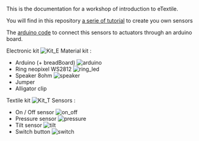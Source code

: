 This is the documentation for a workshop of introduction to eTextile.

You will find in this repository [a serie of tutorial](https://github.com/DataPaulette/WS-intro-DP-Etextile-2024/tree/main/sensor_tutorial) to create you own sensors

The [arduino code](https://github.com/DataPaulette/WS-intro-DP-Etextile-2024/tree/main/Arduino-code) to connect this sensors to actuators through an arduino board.

Electronic kit
![Kit_E](img_sources/kit_electronic.jpg)
Material kit :
- Arduino (+ breadBoard)
![arduino](img_sources/arduino_breadboard.jpg)
- Ring neopixel WS2812
![ring_led](img_sources/neopixel_ring.jpg)
- Speaker 8ohm
![speaker](img_sources/speaker.jpg)
- Jumper
- Alligator clip

Textile kit
![Kit_T](img_sources/kit_textile.jpg)
Sensors :
- On / Off sensor
![on_off](img_sources/on_off_sensor.jpg)
- Pressure sensor
![pressure](img_sources/pressure_sensor.jpg)
- Tilt sensor
![tilt](img_sources/tilt_sensor.jpg)
- Switch button
![switch](img_sources/switch_button.jpg)
